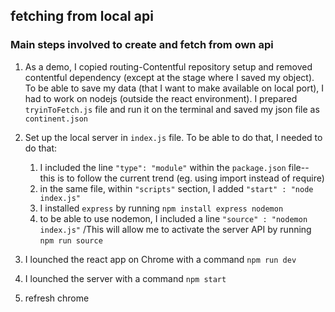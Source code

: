 ## fetching from local api
### Main steps involved to create and fetch from own api

1.  As a demo, I copied routing-Contentful repository setup and removed contentful dependency (except at the stage where I saved my object). To be able to save my data (that I want to make available on local port), I had to work on nodejs (outside the react environment). I prepared `tryinToFetch.js` file and run it on the terminal and saved my json file as `continent.json`

2. Set up the local server in `index.js` file. To be able to do that, I needed to do that:
	1. 	I included the line `"type": "module"` within the `package.json` file-- this is to follow the current trend (eg. using import instead of require) 
	2.  in the same file, within `"scripts"` section, I added `"start" : "node index.js"`  
	3. I installed `express` by running `npm install express nodemon`
	4. to be able to use nodemon, I included a line `"source" : "nodemon index.js"` /This will allow me to activate the server API by running `npm run source`

3. I lounched the react app on Chrome with a command `npm run dev`
4. I lounched the server with a command `npm start`
5. refresh chrome